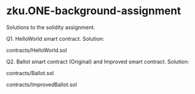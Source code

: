 # zku.ONE-background-assignment
Solutions to the solidity assignment.

Q1. HelloWorld smart contract.
Solution:

contracts/HelloWorld.sol

Q2. Ballot smart contract (Original) and Improved smart contract.
Solution:

contracts/Ballot.sol

contracts/ImprovedBallot.sol
 
